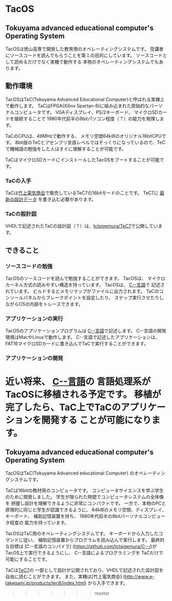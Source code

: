 # TacOS
Tokuyama advanced educational computer's Operating System
---

TacOSは徳山高専で開発した教育用のオペレーティングシステムです。
受講者にソースコードを読んでもらうことを第１の目的にしています。
ソースコードとして読めるだけでなく実機で動作する
本物のオペレーティングシステムでもあります。

## 動作環境
TacOSはTaC(Tokuyama Advanced Educational Computer)と呼ばれる実機上で動作します。
TaCはFPGA(Xilinx Spartan-6)に組み込まれた原始的なパーソナルコンピュータです。
VGAディスプレイ、PS/2キーボード、
マイクロSDカードを接続することで
1980年代前半の8bitパソコン程度（？）の能力を発揮します。

TaCのCPUは、49MHzで動作する、
メモリ空間64kiBのオリジナル16bitCPUです。
8bit版のTeCとアセンブリ言語レベルではそっくりになっているので、TeCで機械語の勉強をした人はすぐに理解することが可能です。

TaCはマイクロSDカードにインストールしたTacOSをブートすることが可能です。

### TaCの入手
TaCは[竹上電気商会](http://www.e-takegami.jp/)で販売しているTeC7の16bitモードのことです。
TeC7に
[最新の設計データ](https://github.com/tctsigemura/TeC7)
を書き込む必要があります。

### TaCの設計図
VHDLで記述されたTaCの設計図（？）は、[tctsigemura/TeC7](https://github.com/tctsigemura/TeC7)で公開しています。

## できること
### ソースコードの勉強
TacOSのソースコードを読んで勉強することができます。
TacOSは、
マイクロカーネル方式の読みやすい構造を持っています。
TacOSは、
[C--言語](https://github.com/tctsigemura/C--)で
記述されています。
ビルドするとメモリマップがファイルに出力されます。
TaCのコンソールパネルからブレークポイントを設定したり、
ステップ実行させたりしながらOSの内部をトレースできます。

### アプリケーションの実行
TacOSのアプリケーションプログラムは
[C--言語](https://github.com/tctsigemura/C--)で記述します。
C--言語の開発環境はMacやLinuxで動作します。
C--言語で記述したアプリケーションは、
FAT16マイクロSDカードに書き込んでTaCで実行することができます。

### アプリケーションの開発
近い将来、
[C--言語](https://github.com/tctsigemura/C--)の
言語処理系がTacOSに移植される予定です。
移植が完了したら、TaC上でTaCのアプリケーションを開発する
ことが可能になります。
=======
Tokuyama advanced educational computer's Operating System
---
TacOSはTaC(Tokuyama Advanced educational Computer)
のオペレーティングシステムです。

TaCは16bitの教材用のコンピュータです。
コンピュータサイエンスを学ぶ学生のために開発しました。
学生が限られた時間でコンピュータシステムの全体像を
把握し設計を理解できるように非常にコンパクトです。
一方で、本物のPCと原理的に同じと学生が認識できるように、
64kiBのメモリ空間、ディスプレイ、キーボード、
補助記憶装置を持ち、
1980年代前半の8bitパーソナルコンピュータ程度の
能力を持っています。

TacOSはTaC用のオペレーティングシステムです。
キーボードから入力したコマンドに従い、
補助記憶装置からプログラムを読み込んで実行します。
最終的な目標は
[C--言語のコンパイラ]
(https://github.com/tctsigemura/C--/)が
TacOS上で実行できるようにし、
C--言語によるプログラミングを
TaCだけで可能にすることです。

TaCは[TeC7](https://github.com/tctsigemura/Tec7/)の
一部として設計が公開されており、VHDLで記述された設計図を
自由に読むことができます。
また、実機は[竹上電気商会]
(http://www.e-takegami.jp/products/tec6/index.html)
から入手できます。
>>>>>>> master
